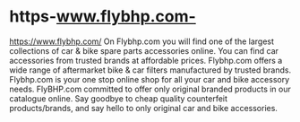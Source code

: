 # https-www.flybhp.com-
  https://www.flybhp.com/  On Flybhp.com you will find one of the largest collections of car &amp; bike spare parts accessories online. You can find car accessories from trusted brands at affordable prices. Flybhp.com offers a wide range of aftermarket bike &amp; car filters manufactured by trusted brands. Flybhp.com is your one stop online shop for all your car and bike accessory needs.  FlyBHP.com committed to offer only original branded products in our catalogue online. Say goodbye to cheap quality counterfeit products/brands, and say hello to only original car and bike accessories.
